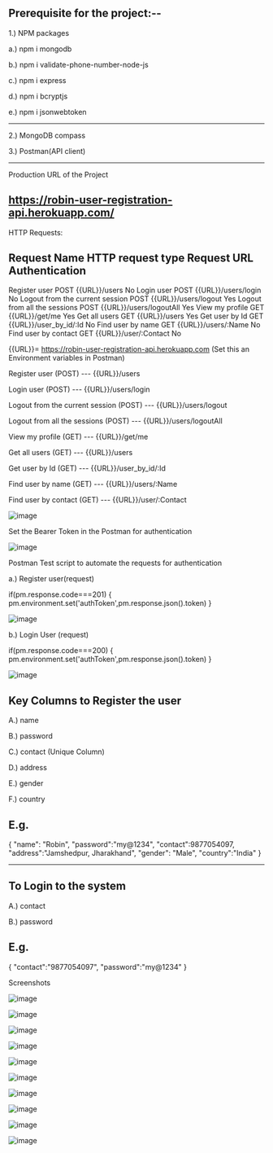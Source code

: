 Prerequisite for the project:--
--------------------------------------------------------------------------------

1.) NPM packages

a.) npm i mongodb

b.) npm i validate-phone-number-node-js

c.) npm i express

d.) npm i bcryptjs

e.) npm i jsonwebtoken

------------------------------------------------------------------------------------
2.) MongoDB compass

3.) Postman(API client)

-----------------------------------------------------------------------------------
Production URL of the Project

https://robin-user-registration-api.herokuapp.com/
------------------------------------------------------------------------------------

HTTP Requests:

Request Name 		                            	HTTP request type	      	    Request URL		   	         Authentication
-----------------------------------------------------------------------------------------------------------------------
Register user	        	                            POST	              		{{URL}}/users				               No
Login user	        	                               POST		      	        {{URL}}/users/login			          No
Logout from the current session                    POST		      		       {{URL}}/users/logout			         Yes
Logout from all the sessions	                      POST		      		       {{URL}}/users/logoutAll			      Yes
View my profile			                                 GET		      		        {{URL}}/get/me				              Yes
Get all users			                                   GET		      		        {{URL}}/users				               Yes
Get user by Id			                                  GET		      		        {{URL}}/user_by_id/:Id			       No
Find user by name		                                GET		      		        {{URL}}/users/:Name			          No
Find user by contact		                             GET		      		        {{URL}}/user/:Contact			        No

{{URL}}= https://robin-user-registration-api.herokuapp.com  (Set this an Environment variables in Postman)


Register user 				(POST) --- {{URL}}/users

Login user    				(POST) --- {{URL}}/users/login

Logout from the current session  	(POST) --- {{URL}}/users/logout

Logout from all the sessions		(POST) --- {{URL}}/users/logoutAll

View my profile				(GET)  --- {{URL}}/get/me

Get all users				(GET)  --- {{URL}}/users

Get user by Id				(GET)  --- {{URL}}/user_by_id/:Id

Find user by name			(GET)  --- {{URL}}/users/:Name

Find user by contact			(GET)  --- {{URL}}/user/:Contact

![image](https://user-images.githubusercontent.com/36421233/131257749-893d52fe-065d-43b0-86ad-1f6736281fe5.png)


Set the Bearer Token in the Postman for authentication

![image](https://user-images.githubusercontent.com/36421233/131258289-e960d00f-d446-4ce9-9746-f24f1c62ac37.png)


Postman Test script to automate the requests for authentication

a.) Register user(request)

if(pm.response.code===201)
{
pm.environment.set('authToken',pm.response.json().token)
}

![image](https://user-images.githubusercontent.com/36421233/131258361-25303e99-7bc4-4337-8333-0bae09288ee8.png)


b.) Login User (request)

if(pm.response.code===200)
{
pm.environment.set('authToken',pm.response.json().token)
}

![image](https://user-images.githubusercontent.com/36421233/131258392-758843a5-ca68-4ee3-b067-f2db5b3c1520.png)
 
 Key Columns to Register the user
 ---------------------------------------------------------------------------------------
 A.) name
 
 B.) password
 
 C.) contact      (Unique Column)
 
 D.) address
 
 E.) gender
 
 F.) country


E.g.
-------------------------------------------------------------------------------------

{
      "name": "Robin",
      "password":"my@1234",
      "contact":9877054097,
      "address":"Jamshedpur, Jharakhand",
      "gender": "Male",
      "country":"India"
}

--------------------------------------------------------------------------------------


To Login to the system
--------------------------------------------------------------------------------------
  
 A.)  contact
  
 B.)  password
 
 E.g.
 --------------------------------------------------------------------------------------

{
        "contact":"9877054097",
        "password":"my@1234"
}


Screenshots

![image](https://user-images.githubusercontent.com/36421233/131258537-b01c5e9e-1243-44eb-a145-278fa4cbad3d.png)

![image](https://user-images.githubusercontent.com/36421233/131258550-84ddcf94-3ced-4839-b773-d605568e5d1b.png)

![image](https://user-images.githubusercontent.com/36421233/131259710-99c2a3fa-c973-45ed-bae0-fd8ab5789560.png)

![image](https://user-images.githubusercontent.com/36421233/131259744-7571e712-e440-4487-b27c-05ed372f5aeb.png)

![image](https://user-images.githubusercontent.com/36421233/131259802-4edceda3-a8f1-4e1d-a13e-35b2795ff67d.png)

![image](https://user-images.githubusercontent.com/36421233/131259823-5c5923bf-c7b6-44af-88dc-c522bb124226.png)

![image](https://user-images.githubusercontent.com/36421233/131259842-a7eb2d29-3752-441e-a473-0ba4e8819e8d.png)

![image](https://user-images.githubusercontent.com/36421233/131259859-d868bd52-a7a6-4d8a-8364-0369672e083a.png)

![image](https://user-images.githubusercontent.com/36421233/131259871-bb122d1d-55ea-4ec2-aff3-20072bf7d8c3.png)

![image](https://user-images.githubusercontent.com/36421233/131259887-ba7e3074-9a3f-453e-ae74-ae2258cbc997.png)


